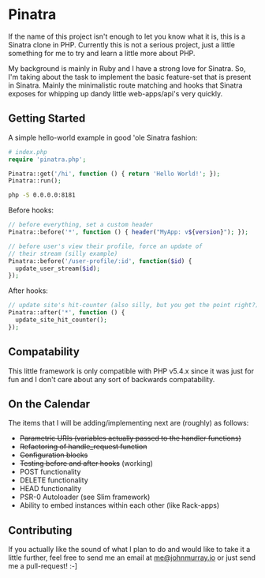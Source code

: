 # Pinatra

If the name of this project isn't enough to let you know what it is, this is a
Sinatra clone in PHP. Currently this is not a serious project, just a little
something for me to try and learn a little more about PHP. 

My background is
mainly in Ruby and I have a strong love for Sinatra. So, I'm taking about the
task to implement the basic feature-set that is present in Sinatra. Mainly
the minimalistic route matching and hooks that Sinatra exposes for whipping
up dandy little web-apps/api's very quickly.


## Getting Started

A simple hello-world example in good 'ole Sinatra fashion:

```php
# index.php
require 'pinatra.php';

Pinatra::get('/hi', function () { return 'Hello World!'; });
Pinatra::run();
```

```bash
php -S 0.0.0.0:8181
```


Before hooks:

```php
// before everything, set a custom header
Pinatra::before('*', function () { header("MyApp: v${version}"); });

// before user's view their profile, force an update of
// their stream (silly example)
Pinatra::before('/user-profile/:id', function($id) {
  update_user_stream($id);
});
```


After hooks:

```php
// update site's hit-counter (also silly, but you get the point right?)
Pinatra::after('*', function () {
  update_site_hit_counter();
});
```


## Compatability

This little framework is only compatible with PHP v5.4.x since it was just
for fun and I don't care about any sort of backwards compatability.


## On the Calendar

The items that I will be adding/implementing next are (roughly) as follows:

+ ~~Parametric URIs (variables actually passed to the handler functions)~~
+ ~~Refactoring of handle_request function~~
+ ~~Configuration blocks~~
+ ~~Testing before and after hooks~~ (working)
+ POST functionality
+ DELETE functionality
+ HEAD functionality
+ PSR-0 Autoloader (see Slim framework)
+ Ability to embed instances within each other (like Rack-apps)

## Contributing
If you actually like the sound of what I plan to do and would like to take it
a little further, feel free to send me an email at
[me@johnmurray.io](mailto:me@johnmurray.io) or just send me a pull-request! :-]



